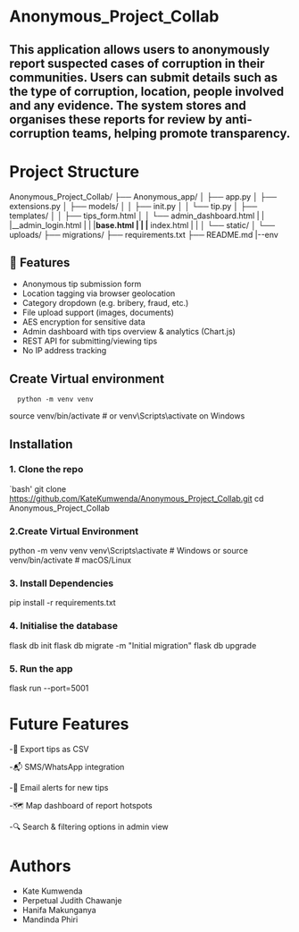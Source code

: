 # Anonymous_Project_Collab
This application allows users to anonymously report suspected cases of corruption in their communities. Users can submit details such as the type of corruption, location, people involved and any evidence. The system stores and organises these reports for review by anti-corruption teams, helping promote transparency.
---
# Project Structure
Anonymous_Project_Collab/
├── Anonymous_app/
│ ├── app.py
│ ├── extensions.py
│ ├── models/
│ │ ├── init.py
│ │ └── tip.py
│ ├── templates/
│ │ ├── tips_form.html
│ │ └── admin_dashboard.html
| | |__admin_login.html
| | |__base.html
| | |__ index.html
| | 
│ └── static/
│ └── uploads/
├── migrations/
├── requirements.txt
├── README.md
|--env

## 🚀 Features

-  Anonymous tip submission form
-  Location tagging via browser geolocation
-  Category dropdown (e.g. bribery, fraud, etc.)
-  File upload support (images, documents)
-  AES encryption for sensitive data
- Admin dashboard with tips overview & analytics (Chart.js)
-  REST API for submitting/viewing tips
-  No IP address tracking
## Create Virtual environment
      python -m venv venv
source venv/bin/activate  # or venv\Scripts\activate on Windows
## Installation
### 1. Clone the repo
`bash'
  git clone https://github.com/KateKumwenda/Anonymous_Project_Collab.git
  cd Anonymous_Project_Collab
### 2.Create Virtual Environment
python -m venv venv
venv\Scripts\activate  # Windows
or
source venv/bin/activate  # macOS/Linux
### 3. Install Dependencies
pip install -r requirements.txt
### 4. Initialise the database
flask db init
flask db migrate -m "Initial migration"
flask db upgrade
### 5. Run the app
flask run --port=5001
# Future Features
-🧾 Export tips as CSV

-📬 SMS/WhatsApp integration

-🔔 Email alerts for new tips

-🗺️ Map dashboard of report hotspots

-🔍 Search & filtering options in admin view

# Authors
- Kate Kumwenda
- Perpetual Judith Chawanje
- Hanifa Makunganya
- Mandinda Phiri




